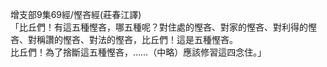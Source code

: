 增支部9集69經/慳吝經(莊春江譯)  
「比丘們！有這五種慳吝，哪五種呢？對住處的慳吝、對家的慳吝、對利得的慳吝、對稱讚的慳吝、對法的慳吝，比丘們！這是五種慳吝。  
比丘們！為了捨斷這五種慳吝，……（中略）應該修習這四念住。」  
  
  
